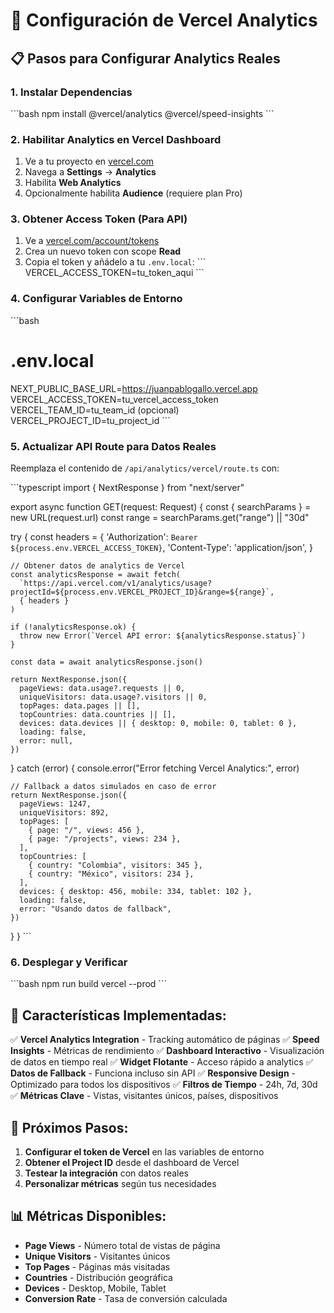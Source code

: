 # 🚀 Configuración de Vercel Analytics

## 📋 Pasos para Configurar Analytics Reales

### 1. **Instalar Dependencias**
\`\`\`bash
npm install @vercel/analytics @vercel/speed-insights
\`\`\`

### 2. **Habilitar Analytics en Vercel Dashboard**
1. Ve a tu proyecto en [vercel.com](https://vercel.com)
2. Navega a **Settings** → **Analytics**
3. Habilita **Web Analytics**
4. Opcionalmente habilita **Audience** (requiere plan Pro)

### 3. **Obtener Access Token (Para API)**
1. Ve a [vercel.com/account/tokens](https://vercel.com/account/tokens)
2. Crea un nuevo token con scope **Read**
3. Copia el token y añádelo a tu `.env.local`:
   \`\`\`
   VERCEL_ACCESS_TOKEN=tu_token_aqui
   \`\`\`

### 4. **Configurar Variables de Entorno**
\`\`\`bash
# .env.local
NEXT_PUBLIC_BASE_URL=https://juanpablogallo.vercel.app
VERCEL_ACCESS_TOKEN=tu_vercel_access_token
VERCEL_TEAM_ID=tu_team_id (opcional)
VERCEL_PROJECT_ID=tu_project_id
\`\`\`

### 5. **Actualizar API Route para Datos Reales**
Reemplaza el contenido de `/api/analytics/vercel/route.ts` con:

\`\`\`typescript
import { NextResponse } from "next/server"

export async function GET(request: Request) {
  const { searchParams } = new URL(request.url)
  const range = searchParams.get("range") || "30d"

  try {
    const headers = {
      'Authorization': `Bearer ${process.env.VERCEL_ACCESS_TOKEN}`,
      'Content-Type': 'application/json',
    }

    // Obtener datos de analytics de Vercel
    const analyticsResponse = await fetch(
      `https://api.vercel.com/v1/analytics/usage?projectId=${process.env.VERCEL_PROJECT_ID}&range=${range}`,
      { headers }
    )

    if (!analyticsResponse.ok) {
      throw new Error(`Vercel API error: ${analyticsResponse.status}`)
    }

    const data = await analyticsResponse.json()
    
    return NextResponse.json({
      pageViews: data.usage?.requests || 0,
      uniqueVisitors: data.usage?.visitors || 0,
      topPages: data.pages || [],
      topCountries: data.countries || [],
      devices: data.devices || { desktop: 0, mobile: 0, tablet: 0 },
      loading: false,
      error: null,
    })
  } catch (error) {
    console.error("Error fetching Vercel Analytics:", error)
    
    // Fallback a datos simulados en caso de error
    return NextResponse.json({
      pageViews: 1247,
      uniqueVisitors: 892,
      topPages: [
        { page: "/", views: 456 },
        { page: "/projects", views: 234 },
      ],
      topCountries: [
        { country: "Colombia", visitors: 345 },
        { country: "México", visitors: 234 },
      ],
      devices: { desktop: 456, mobile: 334, tablet: 102 },
      loading: false,
      error: "Usando datos de fallback",
    })
  }
}
\`\`\`

### 6. **Desplegar y Verificar**
\`\`\`bash
npm run build
vercel --prod
\`\`\`

## 🎯 **Características Implementadas:**

✅ **Vercel Analytics Integration** - Tracking automático de páginas
✅ **Speed Insights** - Métricas de rendimiento
✅ **Dashboard Interactivo** - Visualización de datos en tiempo real
✅ **Widget Flotante** - Acceso rápido a analytics
✅ **Datos de Fallback** - Funciona incluso sin API
✅ **Responsive Design** - Optimizado para todos los dispositivos
✅ **Filtros de Tiempo** - 24h, 7d, 30d
✅ **Métricas Clave** - Vistas, visitantes únicos, países, dispositivos

## 🔧 **Próximos Pasos:**

1. **Configurar el token de Vercel** en las variables de entorno
2. **Obtener el Project ID** desde el dashboard de Vercel
3. **Testear la integración** con datos reales
4. **Personalizar métricas** según tus necesidades

## 📊 **Métricas Disponibles:**

- **Page Views** - Número total de vistas de página
- **Unique Visitors** - Visitantes únicos
- **Top Pages** - Páginas más visitadas
- **Countries** - Distribución geográfica
- **Devices** - Desktop, Mobile, Tablet
- **Conversion Rate** - Tasa de conversión calculada
